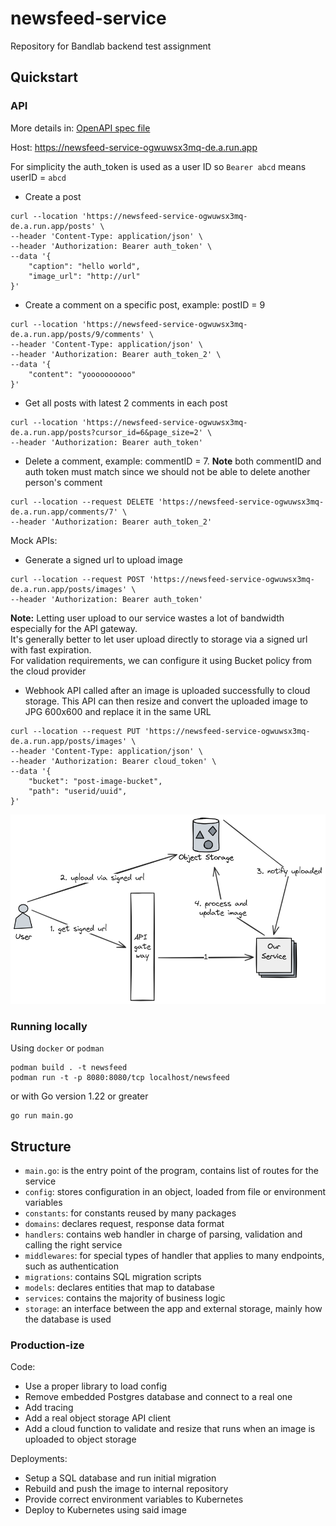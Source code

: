 # newsfeed-service

Repository for Bandlab backend test assignment

## Quickstart

### API

More details in: [OpenAPI spec file](./api-spec.yaml)

Host: https://newsfeed-service-ogwuwsx3mq-de.a.run.app

For simplicity the auth_token is used as a user ID so `Bearer abcd` means userID = `abcd`

- Create a post

```curl
curl --location 'https://newsfeed-service-ogwuwsx3mq-de.a.run.app/posts' \
--header 'Content-Type: application/json' \
--header 'Authorization: Bearer auth_token' \
--data '{
    "caption": "hello world",
    "image_url": "http://url"
}'
```

- Create a comment on a specific post, example: postID = 9

```curl
curl --location 'https://newsfeed-service-ogwuwsx3mq-de.a.run.app/posts/9/comments' \
--header 'Content-Type: application/json' \
--header 'Authorization: Bearer auth_token_2' \
--data '{
    "content": "yoooooooooo"
}'
```

- Get all posts with latest 2 comments in each post

```curl
curl --location 'https://newsfeed-service-ogwuwsx3mq-de.a.run.app/posts?cursor_id=6&page_size=2' \
--header 'Authorization: Bearer auth_token'
 ```

- Delete a comment, example: commentID = 7. **Note** both commentID and auth token must match since we should not be
  able to delete another person's comment

```curl
curl --location --request DELETE 'https://newsfeed-service-ogwuwsx3mq-de.a.run.app/comments/7' \
--header 'Authorization: Bearer auth_token_2'
```

Mock APIs:

- Generate a signed url to upload image

```curl
curl --location --request POST 'https://newsfeed-service-ogwuwsx3mq-de.a.run.app/posts/images' \
--header 'Authorization: Bearer auth_token'
```

**Note:** Letting user upload to our service wastes a lot of bandwidth especially for the API gateway.\
It's generally better to let user upload directly to storage via a signed url with fast expiration.\
For validation requirements, we can configure it using Bucket policy from the cloud provider

- Webhook API called after an image is uploaded successfully to cloud storage. This API can then resize and convert the
  uploaded image to JPG 600x600 and replace it in the same URL

```curl
curl --location --request PUT 'https://newsfeed-service-ogwuwsx3mq-de.a.run.app/posts/images' \
--header 'Content-Type: application/json' \
--header 'Authorization: Bearer cloud_token' \
--data '{
    "bucket": "post-image-bucket",
    "path": "userid/uuid",
}'
```

![Image upload design](image_upload_design.png)

### Running locally

Using `docker` or `podman`

```shell
podman build . -t newsfeed 
podman run -t -p 8080:8080/tcp localhost/newsfeed
```

or with Go version 1.22 or greater

```shell
go run main.go
```

## Structure

- `main.go`: is the entry point of the program, contains list of routes for the service
- `config`: stores configuration in an object, loaded from file or environment variables
- `constants`: for constants reused by many packages
- `domains`: declares request, response data format
- `handlers`: contains web handler in charge of parsing, validation and calling the right service
- `middlewares`: for special types of handler that applies to many endpoints, such as authentication
- `migrations`: contains SQL migration scripts
- `models`: declares entities that map to database
- `services`: contains the majority of business logic
- `storage`: an interface between the app and external storage, mainly how the database is used

### Production-ize

Code:

- Use a proper library to load config
- Remove embedded Postgres database and connect to a real one
- Add tracing
- Add a real object storage API client
- Add a cloud function to validate and resize that runs when an image is uploaded to object storage

Deployments:

- Setup a SQL database and run initial migration
- Rebuild and push the image to internal repository
- Provide correct environment variables to Kubernetes
- Deploy to Kubernetes using said image